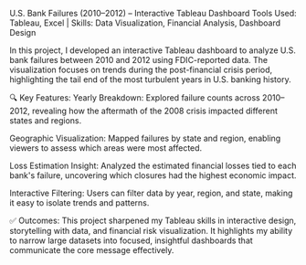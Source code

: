 U.S. Bank Failures (2010–2012) – Interactive Tableau Dashboard
Tools Used: Tableau, Excel | Skills: Data Visualization, Financial Analysis, Dashboard Design

In this project, I developed an interactive Tableau dashboard to analyze U.S. bank failures between 2010 and 2012 using FDIC-reported data. The visualization focuses on trends during the post-financial crisis period, highlighting the tail end of the most turbulent years in U.S. banking history.

🔍 Key Features:
Yearly Breakdown: Explored failure counts across 2010–2012, revealing how the aftermath of the 2008 crisis impacted different states and regions.

Geographic Visualization: Mapped failures by state and region, enabling viewers to assess which areas were most affected.

Loss Estimation Insight: Analyzed the estimated financial losses tied to each bank's failure, uncovering which closures had the highest economic impact.

Interactive Filtering: Users can filter data by year, region, and state, making it easy to isolate trends and patterns.

✅ Outcomes:
This project sharpened my Tableau skills in interactive design, storytelling with data, and financial risk visualization. It highlights my ability to narrow large datasets into focused, insightful dashboards that communicate the core message effectively.
